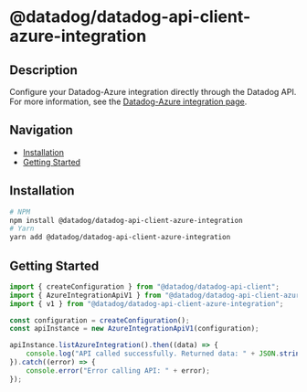 # @datadog/datadog-api-client-azure-integration

## Description

Configure your Datadog-Azure integration directly through the Datadog API.
For more information, see the [Datadog-Azure integration page](https://docs.datadoghq.com/integrations/azure).

## Navigation

- [Installation](#installation)
- [Getting Started](#getting-started)

## Installation

```sh
# NPM
npm install @datadog/datadog-api-client-azure-integration
# Yarn
yarn add @datadog/datadog-api-client-azure-integration
```

## Getting Started
```ts
import { createConfiguration } from "@datadog/datadog-api-client";
import { AzureIntegrationApiV1 } from "@datadog/datadog-api-client-azure-integration";
import { v1 } from "@datadog/datadog-api-client-azure-integration";

const configuration = createConfiguration();
const apiInstance = new AzureIntegrationApiV1(configuration);

apiInstance.listAzureIntegration().then((data) => {
    console.log("API called successfully. Returned data: " + JSON.stringify(data));
}).catch((error) => {
    console.error("Error calling API: " + error);
});
```